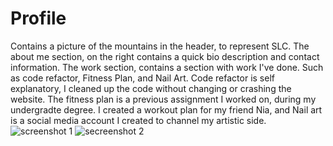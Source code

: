 # Profile
Contains a picture of the mountains in the header, to represent SLC.
The about me section, on the right contains a quick bio description and contact information. The work section,
contains a section with work I've done. Such as code refactor, Fitness Plan, and Nail Art. Code refactor is self explanatory, I cleaned up the code without changing or crashing the website.
The fitness plan is a previous assignment I worked on, during my undergradte degree. I created a workout plan for my friend Nia, and Nail art is a social media account I created to channel my artistic side. 
![screenshot 1](https://user-images.githubusercontent.com/113002554/192419384-252de023-f24c-4c42-86f1-77adfd15bf07.PNG)
![secreenshot 2](https://user-images.githubusercontent.com/113002554/192419458-63b97b3b-e13a-4152-b8ab-3c60de03abd3.PNG)
